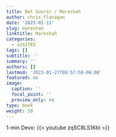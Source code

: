 ```yaml
---
title: Bet Guvrin / Mareshah
author: chris_flanagan
date: '2023-01-11'
slug: mareshah
linktitle: Mareshah
categories:
  - inSITES
tags: []
subtitle: ''
summary: ''
authors: []
lastmod: '2023-01-27T08:57:58-06:00'
featured: no
image:
  caption: ''
  focal_point: ''
  preview_only: no
type: book
weight: 50
---
```



1-min Devo: {{< youtube zqSC8LS1KbI >}}
